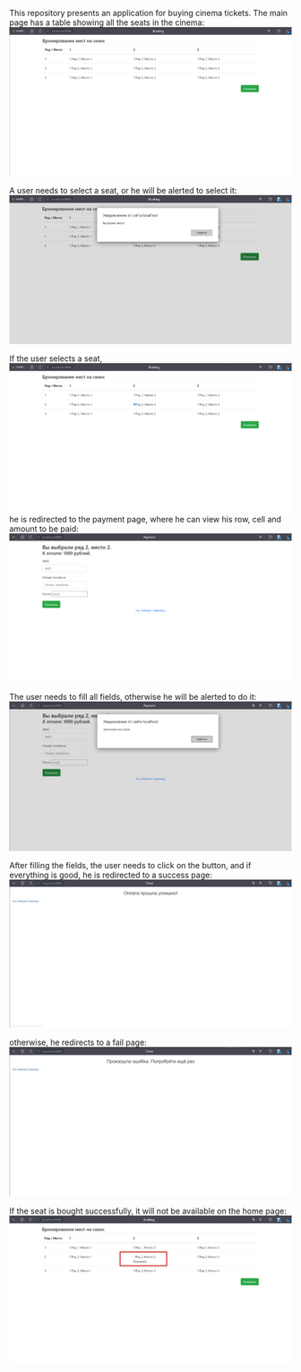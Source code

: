This repository presents an application for buying cinema tickets. The main page has a table showing all the seats in
the cinema:
![ScreenShot](images/0_main_page.png)

A user needs to select a seat, or he will be alerted to select it:
![ScreenShot](images/1_need_to_select_seat.png)

If the user selects a seat,
![ScreenShot](images/2_selected_seat.png)
he is redirected to the payment page, where he can view his row, cell and amount to be paid:
![ScreenShot](images/3_1_payment_page.png)

The user needs to fill all fields, otherwise he will be alerted to do it:
![ScreenShot](images/3_2_need_to_fill_all_fields.png)

After filling the fields, the user needs to click on the button, and if everything is good, he is redirected to a
success page:
![ScreenShot](images/4_success_payment.png)

otherwise, he redirects to a fail page:
![ScreenShot](images/5_failed_payment.png)

If the seat is bought successfully, it will not be available on the home page:
![ScreenShot](images/6_after_payment.png)

